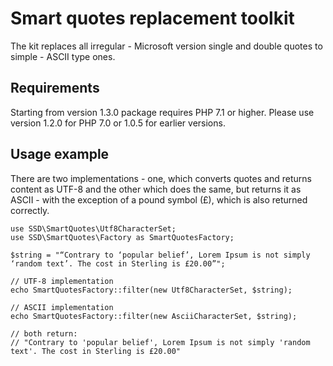 # Smart quotes replacement toolkit

The kit replaces all irregular - Microsoft version single and double quotes to simple - ASCII type ones.

## Requirements

Starting from version 1.3.0 package requires PHP 7.1 or higher. Please use version 1.2.0 for PHP 7.0 or 1.0.5 for earlier versions.

## Usage example

There are two implementations - one, which converts quotes and returns content as UTF-8
and the other which does the same, but returns it as ASCII - with the exception of a pound symbol (£),
which is also returned correctly.

```
use SSD\SmartQuotes\Utf8CharacterSet;
use SSD\SmartQuotes\Factory as SmartQuotesFactory;

$string = "“Contrary to ‘popular belief’, Lorem Ipsum is not simply ‘random text’. The cost in Sterling is £20.00”";

// UTF-8 implementation
echo SmartQuotesFactory::filter(new Utf8CharacterSet, $string);

// ASCII implementation
echo SmartQuotesFactory::filter(new AsciiCharacterSet, $string);

// both return:
// "Contrary to 'popular belief', Lorem Ipsum is not simply 'random text'. The cost in Sterling is £20.00"
```